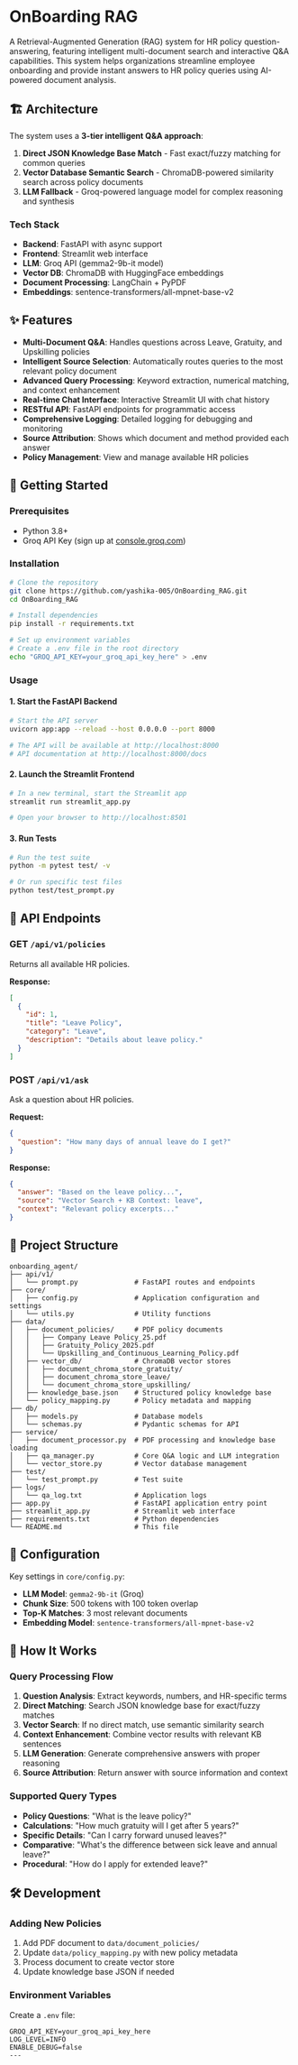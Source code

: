 # OnBoarding RAG

A Retrieval-Augmented Generation (RAG) system for HR policy question-answering, featuring intelligent multi-document search and interactive Q&A capabilities. This system helps organizations streamline employee onboarding and provide instant answers to HR policy queries using AI-powered document analysis.

## 🏗️ Architecture

The system uses a **3-tier intelligent Q&A approach**:

1. **Direct JSON Knowledge Base Match** - Fast exact/fuzzy matching for common queries
2. **Vector Database Semantic Search** - ChromaDB-powered similarity search across policy documents  
3. **LLM Fallback** - Groq-powered language model for complex reasoning and synthesis

### Tech Stack
- **Backend**: FastAPI with async support
- **Frontend**: Streamlit web interface
- **LLM**: Groq API (gemma2-9b-it model)
- **Vector DB**: ChromaDB with HuggingFace embeddings
- **Document Processing**: LangChain + PyPDF
- **Embeddings**: sentence-transformers/all-mpnet-base-v2

## ✨ Features

- **Multi-Document Q&A**: Handles questions across Leave, Gratuity, and Upskilling policies
- **Intelligent Source Selection**: Automatically routes queries to the most relevant policy document
- **Advanced Query Processing**: Keyword extraction, numerical matching, and context enhancement
- **Real-time Chat Interface**: Interactive Streamlit UI with chat history
- **RESTful API**: FastAPI endpoints for programmatic access
- **Comprehensive Logging**: Detailed logging for debugging and monitoring
- **Source Attribution**: Shows which document and method provided each answer
- **Policy Management**: View and manage available HR policies

## 🚀 Getting Started

### Prerequisites
- Python 3.8+
- Groq API Key (sign up at [console.groq.com](https://console.groq.com))

### Installation

```bash
# Clone the repository
git clone https://github.com/yashika-005/OnBoarding_RAG.git
cd OnBoarding_RAG

# Install dependencies
pip install -r requirements.txt

# Set up environment variables
# Create a .env file in the root directory
echo "GROQ_API_KEY=your_groq_api_key_here" > .env
```

### Usage

#### 1. Start the FastAPI Backend
```bash
# Start the API server
uvicorn app:app --reload --host 0.0.0.0 --port 8000

# The API will be available at http://localhost:8000
# API documentation at http://localhost:8000/docs
```

#### 2. Launch the Streamlit Frontend
```bash
# In a new terminal, start the Streamlit app
streamlit run streamlit_app.py

# Open your browser to http://localhost:8501
```

#### 3. Run Tests
```bash
# Run the test suite
python -m pytest test/ -v

# Or run specific test files
python test/test_prompt.py
```

## 📡 API Endpoints

### GET `/api/v1/policies`
Returns all available HR policies.

**Response:**
```json
[
  {
    "id": 1,
    "title": "Leave Policy",
    "category": "Leave",
    "description": "Details about leave policy."
  }
]
```

### POST `/api/v1/ask`
Ask a question about HR policies.

**Request:**
```json
{
  "question": "How many days of annual leave do I get?"
}
```

**Response:**
```json
{
  "answer": "Based on the leave policy...",
  "source": "Vector Search + KB Context: leave",
  "context": "Relevant policy excerpts..."
}
```

## 📁 Project Structure

```
onboarding_agent/
├── api/v1/
│   └── prompt.py              # FastAPI routes and endpoints
├── core/
│   ├── config.py              # Application configuration and settings
│   └── utils.py               # Utility functions
├── data/
│   ├── document_policies/     # PDF policy documents
│   │   ├── Company Leave Policy_25.pdf
│   │   ├── Gratuity_Policy_2025.pdf
│   │   └── Upskilling_and_Continuous_Learning_Policy.pdf
│   ├── vector_db/             # ChromaDB vector stores
│   │   ├── document_chroma_store_gratuity/
│   │   ├── document_chroma_store_leave/
│   │   └── document_chroma_store_upskilling/
│   ├── knowledge_base.json    # Structured policy knowledge base
│   └── policy_mapping.py      # Policy metadata and mapping
├── db/
│   ├── models.py              # Database models
│   └── schemas.py             # Pydantic schemas for API
├── service/
│   ├── document_processor.py  # PDF processing and knowledge base loading
│   ├── qa_manager.py          # Core Q&A logic and LLM integration
│   └── vector_store.py        # Vector database management
├── test/
│   └── test_prompt.py         # Test suite
├── logs/
│   └── qa_log.txt             # Application logs
├── app.py                     # FastAPI application entry point
├── streamlit_app.py           # Streamlit web interface
├── requirements.txt           # Python dependencies
└── README.md                  # This file
```

## 🔧 Configuration
Key settings in `core/config.py`:

- **LLM Model**: `gemma2-9b-it` (Groq)
- **Chunk Size**: 500 tokens with 100 token overlap
- **Top-K Matches**: 3 most relevant documents
- **Embedding Model**: `sentence-transformers/all-mpnet-base-v2`

## 🧪 How It Works

### Query Processing Flow

1. **Question Analysis**: Extract keywords, numbers, and HR-specific terms
2. **Direct Matching**: Search JSON knowledge base for exact/fuzzy matches
3. **Vector Search**: If no direct match, use semantic similarity search
4. **Context Enhancement**: Combine vector results with relevant KB sentences
5. **LLM Generation**: Generate comprehensive answers with proper reasoning
6. **Source Attribution**: Return answer with source information and context

### Supported Query Types

- **Policy Questions**: "What is the leave policy?"
- **Calculations**: "How much gratuity will I get after 5 years?"
- **Specific Details**: "Can I carry forward unused leaves?"
- **Comparative**: "What's the difference between sick leave and annual leave?"
- **Procedural**: "How do I apply for extended leave?"

## 🛠️ Development

### Adding New Policies

1. Add PDF document to `data/document_policies/`
2. Update `data/policy_mapping.py` with new policy metadata
3. Process document to create vector store
4. Update knowledge base JSON if needed

### Environment Variables

Create a `.env` file:
```env
GROQ_API_KEY=your_groq_api_key_here
LOG_LEVEL=INFO
ENABLE_DEBUG=false
---


